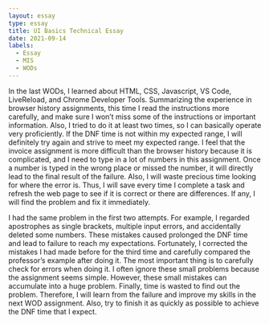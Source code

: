 ```yaml
---
layout: essay
type: essay
title: UI Basics Technical Essay
date: 2021-09-14
labels:
  - Essay
  - MIS
  - WODs
---
```


  In the last WODs, I learned about HTML, CSS, Javascript, VS Code, LiveReload, and Chrome Developer Tools. Summarizing the experience in browser history assignments, this time I read the instructions more carefully, and make sure I won’t miss some of the instructions or important information. Also, I tried to do it at least two times, so I can basically operate very proficiently. If the DNF time is not within my expected range, I will definitely try again and strive to meet my expected range. I feel that the invoice assignment is more difficult than the browser history because it is complicated, and I need to type in a lot of numbers in this assignment. Once a number is typed in the wrong place or missed the number, it will directly lead to the final result of the failure. Also, I will waste precious time looking for where the error is. Thus, I will save every time I complete a task and refresh the web page to see if it is correct or there are differences. If any, I will find the problem and fix it immediately. 

  I had the same problem in the first two attempts. For example, I regarded apostrophes as single brackets, multiple input errors, and accidentally deleted some numbers. These mistakes caused prolonged the DNF time and lead to failure to reach my expectations. Fortunately, I corrected the mistakes I had made before for the third time and carefully compared the professor’s example after doing it. The most important thing is to carefully check for errors when doing it. I often ignore these small problems because the assignment seems simple. However, these small mistakes can accumulate into a huge problem. Finally, time is wasted to find out the problem. Therefore, I will learn from the failure and improve my skills in the next WOD assignment. Also, try to finish it as quickly as possible to achieve the DNF time that I expect.
